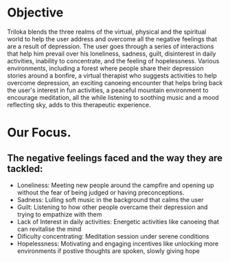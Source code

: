 # Objective

Triloka blends the three realms of the virtual, physical and the spiritual world to help the user address and overcome all the negative feelings that are a result of depression. The user goes through a series of interactions that help him prevail over his loneliness, sadness, guilt, disinterest in daily activities, inability to concentrate, and the feeling of hopelessness. Various environments, including a forest where people share their depression stories around a bonfire, a virtual therapist who suggests activities to help overcome depression, an exciting canoeing encounter that helps bring back the user's interest in fun activities, a peaceful mountain environment to encourage meditation, all the while listening to soothing music and a mood reflecting sky, adds to this therapeutic experience.

# Our Focus.

## The negative feelings faced and the way they are tackled:

<ul>
  <li> Loneliness: Meeting new people around the campfire and opening up without the fear of being judged or having preconceptions.
  <li> Sadness: Lulling soft music in the background that calms the user
  <li> Guilt: Listening to how other people overcame their depression and trying to empathize with them
  <li> Lack of Interest in daily activities: Energetic activities like canoeing that can revitalise the mind
  <li> Dificulty concentrating: Meditation session under serene conditions
  <li> Hopelessness: Motivating and engaging incentives like unlocking more environments if postive thoughts are spoken, slowly giving hope
</ul>
